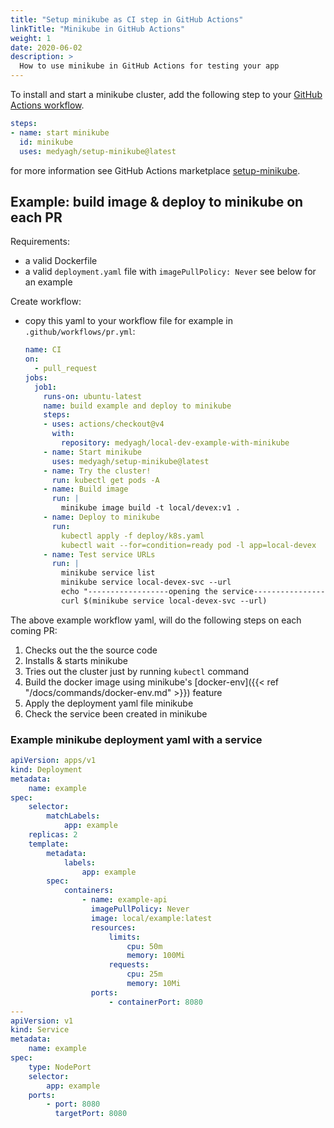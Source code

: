 ```yaml
---
title: "Setup minikube as CI step in GitHub Actions"
linkTitle: "Minikube in GitHub Actions"
weight: 1
date: 2020-06-02
description: >
  How to use minikube in GitHub Actions for testing your app
---
```


To install and start a minikube cluster, add the following step to your [GitHub Actions workflow](https://docs.github.com/en/actions/writing-workflows/quickstart).

```yaml
steps:
- name: start minikube
  id: minikube
  uses: medyagh/setup-minikube@latest
```

for more information see GitHub Actions marketplace [setup-minikube](https://github.com/marketplace/actions/setup-minikube).

## Example: build image & deploy to minikube on each PR

Requirements:

- a valid Dockerfile
- a valid `deployment.yaml` file with `imagePullPolicy: Never` see below for an example

Create workflow:

- copy this yaml to your workflow file for example in `.github/workflows/pr.yml`:

  ```yaml
  name: CI
  on:
    - pull_request
  jobs:
    job1:
      runs-on: ubuntu-latest
      name: build example and deploy to minikube
      steps:
      - uses: actions/checkout@v4
        with:
          repository: medyagh/local-dev-example-with-minikube
      - name: Start minikube
        uses: medyagh/setup-minikube@latest
      - name: Try the cluster!
        run: kubectl get pods -A
      - name: Build image
        run: |
          minikube image build -t local/devex:v1 .
      - name: Deploy to minikube
        run:
          kubectl apply -f deploy/k8s.yaml
          kubectl wait --for=condition=ready pod -l app=local-devex
      - name: Test service URLs
        run: |
          minikube service list
          minikube service local-devex-svc --url
          echo "------------------opening the service------------------"
          curl $(minikube service local-devex-svc --url)
  ```

The above example workflow yaml, will do the following steps on each coming PR:

1. Checks out the the source code
2. Installs & starts minikube
3. Tries out the cluster just by running `kubectl` command
4. Build the docker image using minikube's [docker-env]({{< ref "/docs/commands/docker-env.md" >}}) feature
5. Apply the deployment yaml file minikube
6. Check the service been created in minikube

### Example minikube deployment yaml with a service

  ```yaml
  apiVersion: apps/v1
  kind: Deployment
  metadata:
      name: example
  spec:
      selector:
          matchLabels:
              app: example
      replicas: 2
      template:
          metadata:
              labels:
                  app: example
          spec:
              containers:
                  - name: example-api
                    imagePullPolicy: Never
                    image: local/example:latest
                    resources:
                        limits:
                            cpu: 50m
                            memory: 100Mi
                        requests:
                            cpu: 25m
                            memory: 10Mi
                    ports:
                        - containerPort: 8080
  ---
  apiVersion: v1
  kind: Service
  metadata:
      name: example
  spec:
      type: NodePort
      selector:
          app: example
      ports:
          - port: 8080
            targetPort: 8080
  ```
